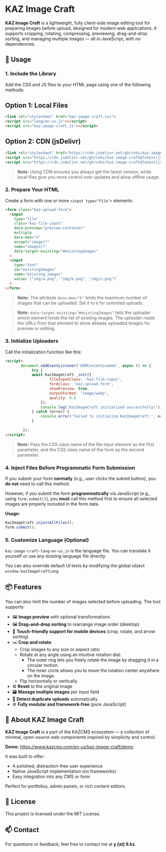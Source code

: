 # KAZ Image Craft

**KAZ Image Craft** is a lightweight, fully client-side image editing tool for preparing images before upload, designed for modern web applications. It supports cropping, rotating, compressing, previewing, drag-and-drop sorting, and managing multiple images — all in JavaScript, with no dependencies.

## 🚀 Usage

### 1. Include the Library

Add the CSS and JS files to your HTML page using one of the following methods:

## Option 1: Local Files

```html
<link rel="stylesheet" href="kaz-image-craft.css">
<script src="lang/en-us.js"></script>
<script src="kaz-image-craft.js"></script>
```

## Option 2: CDN (jsDelivr)

```html
<link rel="stylesheet" href="https://cdn.jsdelivr.net/gh/cnkz/kaz-image-craft@latest/css/kaz-image-craft.css">
<script src="https://cdn.jsdelivr.net/gh/cnkz/kaz-image-craft@latest/js/lang/en-us.js"></script>
<script src="https://cdn.jsdelivr.net/gh/cnkz/kaz-image-craft@latest/js/kaz-image-craft.js"></script>
```

> **Note**: Using CDN ensures you always get the latest version, while local files give you more control over updates and allow offline usage.

### 2. Prepare Your HTML

Create a form with one or more `<input type="file">` elements:

```html
<form class="kaz-upload-form">
  <input
    type="file"
    class="kaz-file-input"
    data-preview="preview-container"
    multiple
    data-max="5"
    accept="image/*"
    name="images[]"
    data-target-existing="#existingImages"
  >
  <input
    type="text"
    id="existingImages"
    name="existing_images"
    value='["img/a.png", "img/b.png", "img/c.png"]'
  >
</form>
```

> **Note:** The attribute `data-max="5"` limits the maximum number of images that can be uploaded. Set it to `0` for unlimited uploads.

> **Note:** `data-target-existing="#existingImages"` tells the uploader which element holds the list of existing images. The uploader reads the URLs from that element to show already uploaded images for preview or editing.

### 3. Initialize Uploaders

Call the initialization function like this:

```html
<script>
       document.addEventListener('DOMContentLoaded', async () => {
            try {
            await KazImageCraft._init({
                    fileInputClass: 'kaz-file-input',
                    formClass: 'kaz-upload-form',
                    showPreview: true,
                    outputFormat: 'image/webp',
                    quality: 0.8
                });
                console.log('KazImageCraft initialized successfully!');
            } catch (error) {
                console.error('Failed to initialize KazImageCraft:', error);
            }
                
        });
</script>
```

> **Note:** Pass the CSS class name of the file input element as the first parameter, and the CSS class name of the form as the second parameter.

### 4. Inject Files Before Programmatic Form Submission

If you submit your form **normally** (e.g., user clicks the submit button), you **do not** need to call this method.

However, if you submit the form **programmatically** via JavaScript (e.g., using `form.submit()`), you **must** call this method first to ensure all selected images are properly included in the form data.

**Usage:**

```js
KazImageCraft.injectAllFiles();
form.submit();
```

### 5. Customize Language (Optional)

`kaz-image-craft-lang-en-us.js` is the language file. You can translate it yourself or use any existing language file directly.

You can also override default UI texts by modifying the global object `window.kazImageCraftLang`.


## 📦 Features

You can also limit the number of images selected before uploading. The tool supports:

- 🖼️ **Image preview** with optional transformations  
- 🖼️ **Drag-and-drop sorting** to rearrange image order (desktop)  
- 📱 **Touch-friendly support for mobile devices** (crop, rotate, and arrow sorting)  
- ✂️ **Crop and rotate**:  
  - Crop images to any size or aspect ratio  
  - Rotate at any angle using an intuitive rotation dial:
    - The outer ring lets you freely rotate the image by dragging it in a circular motion.
    - The inner circle allows you to move the rotation center anywhere on the image.
  - Flip horizontally or vertically  
- ♻️ **Reset** to the original image  
- 🗃️ **Manage multiple images** per input field  
- 🚫 **Detect duplicate uploads** automatically  
- ⚙️ **Fully modular and framework-free** (pure JavaScript)



## 🧠 About KAZ Image Craft

**KAZ Image Craft** is a part of the KAZCMS ecosystem — a collection of minimal, open-source web components inspired by simplicity and control.

**Demo:** https://www.kazcms.com/en-us/kaz-image-craft/demo

It was built to offer:

- A polished, distraction-free user experience
- Native JavaScript implementation (no frameworks)
- Easy integration into any CMS or form

Perfect for portfolios, admin panels, or rich content editors.

## 📄 License

This project is licensed under the MIT License.

## 📫 Contact

For questions or feedback, feel free to contact me at **y [at] 9.kz**.
